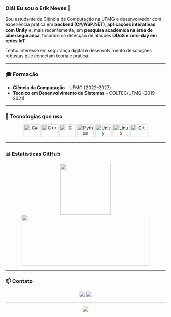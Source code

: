 ### Olá! Eu sou o Erik Neves 👋

Sou estudante de Ciência da Computação na UFMG e desenvolvedor com experiência prática em **backend (C#/ASP.NET)**, **aplicações interativas com Unity** e, mais recentemente, em **pesquisa acadêmica na área de cibersegurança**, focando na detecção de ataques **DDoS e zero-day em redes IoT**.

Tenho interesse em segurança digital e desenvolvimento de soluções robustas que conectam teoria e prática.  

---

### 🎓 Formação
- **Ciência da Computação** – UFMG (2022–2027)
- **Técnico em Desenvolvimento de Sistemas** – COLTEC/UFMG (2019–2021)

---

### 🚀 Tecnologias que uso

<div align="center">
  <img src="https://cdn.jsdelivr.net/gh/devicons/devicon/icons/csharp/csharp-original.svg" height="40" width="52" alt="C#" />
  <img src="https://www.svgrepo.com/show/373528/cpp3.svg" height="40" width="52" alt="C++" />
  <img src="https://cdn.jsdelivr.net/gh/devicons/devicon/icons/c/c-original.svg" height="40" width="52" alt="C" />
  <img src="https://cdn.jsdelivr.net/gh/devicons/devicon/icons/python/python-original.svg" height="40" width="52" alt="Python" />
  <img src="https://cdn.jsdelivr.net/gh/devicons/devicon/icons/unity/unity-original.svg" height="40" width="52" alt="Unity" />
  <img src="https://cdn.jsdelivr.net/gh/devicons/devicon/icons/linux/linux-original.svg" height="40" width="52" alt="Linux" />
  <img src="https://cdn.jsdelivr.net/gh/devicons/devicon/icons/git/git-original.svg" height="40" width="52" alt="Git" />
</div>

---

### 📊 Estatísticas GitHub

<div align="center">
  <a href="https://github.com/erikneves04">
    <img height="160em" src="http://github-readme-streak-stats.herokuapp.com?user=erikneves04&theme=dracula&date_format=j%20M%5B%20Y%5D"/>
    <img height="160em" width="400" src="https://github-readme-stats.vercel.app/api/top-langs/?username=erikneves04&layout=compact&langs_count=7&theme=dracula"/>
  </a>
</div>

---

### 📫 Contato

<div align="center"> 
  <a href="mailto:erikrrn04@gmail.com"><img src="https://img.shields.io/badge/-Gmail-%23333?style=for-the-badge&logo=gmail&logoColor=white"></a>
  <a href="https://www.linkedin.com/in/erik-neves/" target="_blank"><img src="https://img.shields.io/badge/-LinkedIn-%230077B5?style=for-the-badge&logo=linkedin&logoColor=white"></a>
</div>

---

<div align="center">
  <img src="https://profile-counter.glitch.me/erikneves04/count.svg?" />
</div>
